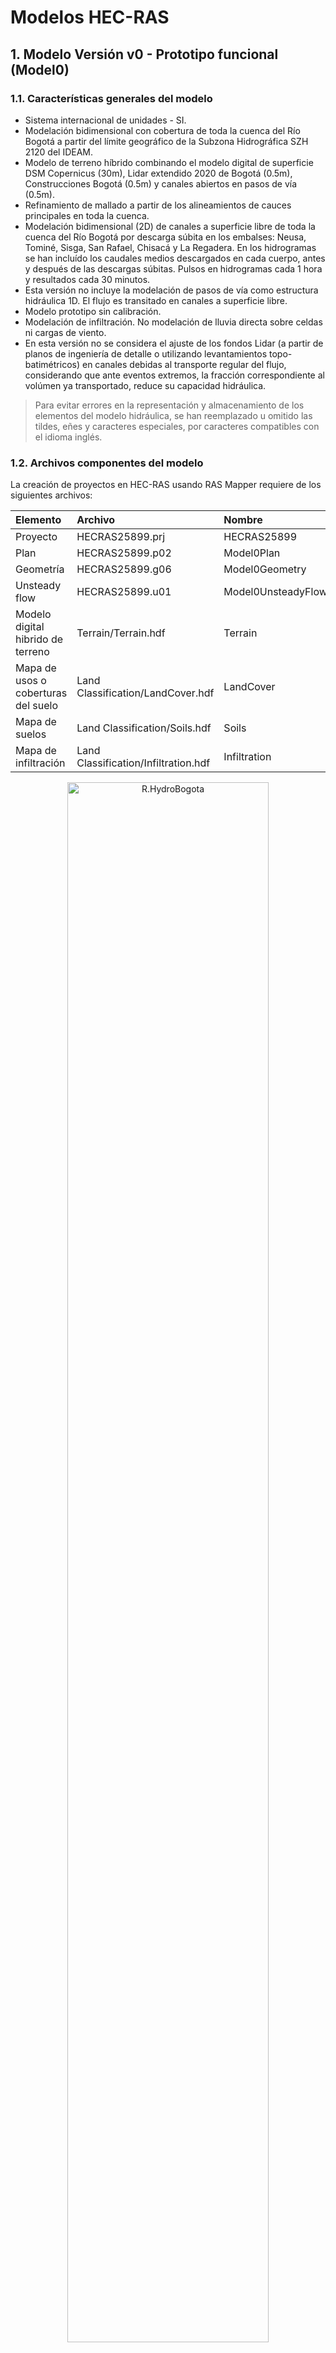 # Modelos HEC-RAS


## 1. Modelo Versión v0 - Prototipo funcional (Model0)


### 1.1. Características generales del modelo

* Sistema internacional de unidades - SI.
* Modelación bidimensional con cobertura de toda la cuenca del Río Bogotá a partir del límite geográfico de la Subzona Hidrográfica SZH 2120 del IDEAM.
* Modelo de terreno híbrido combinando el modelo digital de superficie DSM Copernicus (30m), Lidar extendido 2020 de Bogotá (0.5m), Construcciones Bogotá (0.5m) y canales abiertos en pasos de vía (0.5m).
* Refinamiento de mallado a partir de los alineamientos de cauces principales en toda la cuenca.
* Modelación bidimensional (2D) de canales a superficie libre de toda la cuenca del Río Bogotá por descarga súbita en los embalses: Neusa, Tominé, Sisga, San Rafael, Chisacá y La Regadera. En los hidrogramas se han incluído los caudales medios descargados en cada cuerpo, antes y después de las descargas súbitas. Pulsos en hidrogramas cada 1 hora y resultados cada 30 minutos.
* Esta versión no incluye la modelación de pasos de vía como estructura hidráulica 1D. El flujo es transitado en canales a superficie libre.
* Modelo prototipo sin calibración.
* Modelación de infiltración. No modelación de lluvia directa sobre celdas ni cargas de viento.
* En esta versión no se considera el ajuste de los fondos Lidar (a partir de planos de ingeniería de detalle o utilizando levantamientos topo-batimétricos) en canales debidas al transporte regular del flujo, considerando que ante eventos extremos, la fracción correspondiente al volúmen ya transportado, reduce su capacidad hidráulica.

> Para evitar errores en la representación y almacenamiento de los elementos del modelo hidráulica, se han reemplazado u omitido las tildes, eñes y caracteres especiales, por caracteres compatibles con el idioma inglés.


### 1.2. Archivos componentes del modelo

La creación de proyectos en HEC-RAS usando RAS Mapper requiere de los siguientes archivos:

<div align="center">

| Elemento                            | Archivo                              | Nombre             | 
|:------------------------------------|:-------------------------------------|:-------------------|
| Proyecto                            | HECRAS25899.prj                      | HECRAS25899        |
| Plan                                | HECRAS25899.p02                      | Model0Plan         |
| Geometría                           | HECRAS25899.g06                      | Model0Geometry     |
| Unsteady flow                       | HECRAS25899.u01                      | Model0UnsteadyFlow |
| Modelo digital hibrido de terreno   | Terrain/Terrain.hdf                  | Terrain            |
| Mapa de usos o coberturas del suelo | Land Classification/LandCover.hdf    | LandCover          |
| Mapa de suelos                      | Land Classification/Soils.hdf        | Soils              |
| Mapa de infiltración                | Land Classification/Infiltration.hdf | Infiltration       |

</div>

<div align="center"><img src="../.graph/HECRAS_Model0_Project.png" alt="R.HydroBogota" width="80%" border="0" /><sub><br>Ventana principal de proyecto</sub><br><br></div>

> Para conocer el detalle del modelo de terreno híbrido ensamblado, consulte la documentación disponible en [.dem](../.dem/Readme.md)
> 
> Para conocer el detalle de los mapas de usos, suelos e infiltración y sus homologaciones, consulte la documentación disponible en [.shp](../.shp/Readme.md)


### 1.3 Mallado

El mallado ha sido refinado utilizando los alineamientos de los cauces principales de la red de drenaje de la cuenca contenidos en [Breakline_9377_v0.shp](../.shp/Breakline_9377_v0.rar). Para mayor información, consulte la documentación disponible de _Breaklines_ en la carpeta [.shp](../.shp/Readme.md)

<div align="center">

| Característica                                | Characteristic      | Valor     |
|:----------------------------------------------|:--------------------|:----------|
| Coeficiente de rugosidad global de Manning    | Manning's n         | 0.030     |
| Tolerancia en longitud de caras               | Cell tolerance      | 5 %       |
| Tamaño general de celda horizontal y vertical | Main cell size      | 240 m     |
| Número de celdas                              | Number of Cells     | 123708    |
| Largo promedio por cara                       | Average Face Length | 219 m     |
| Tamaño promedio de celda                      | Average Cell Size   | 47902 m²  |
| Tamaño máximo de celda                        | Maximum Cell Size   | 136618 m² |
| Tamaño mínimo de celda                        | Minimum Cell Size   | 79 m²     |

</div>

<div align="center"><img src="../.graph/HECRAS_Model0_2DFlowArea.png" alt="R.HydroBogota" width="100%" border="0" /><sub><br>2D Flow Area</sub><br><br></div>

> El valor global definido de Coeficiente de Rugosidad de Manning, únicamente es aplicable a celdas en la que no exista cobertura en el mapa de usos del suelo. Para este estudio se ha definido un mapa global con cobertura sobre todo el Departamento de Cundinamarca y la cuenca del Río Bogotá.
> 
> El valor de tolerancia de longitud de celda se define en RAS Mapper desde el menú _Tools / Options… / Mesh Tolerances / Maximum Face Length Tolerance (Percent)_. De acuerdo a las recomendaciones del manual técnico de HEC-RAS, en modelos cuyo propósito es también la modelación de sedimentos, el porcentaje de tolerancia debe ser definido al rededor del 15%, sin embargo, al realizar pruebas de mallado se pudo observar que para la topología de la red que combina diferentes tipos de ancho de sección, la definición de este porcentaje generaba celdas triangulares con terminaciones muy alargadas y con traslapo sobre otras celdas.


### 1.4. Tiempos de cómputo - Computational interval

El intervalo computacional de modelación se ha definido adaptativo utilizando la condición de Courant y la metodología que utiliza la relación de la velocidad en las caras entre el largo promedio de las celdas del mallado _(Velocity/Length o Face velocity * dt / cell to cell distance)_.

> El valor máximo de velocidad ha sido asumido y requiere de investigation complementaria.

<div align="center"><img src="../.graph/Parameter_CourantNumber.png" alt="R.HydroBogota" width="50%" border="0" /><sub><br>Tomado de: <a href="https://www.hec.usace.army.mil/confluence/rasdocs/ras1dtechref/latest/performing-a-dam-break-study-with-hec-ras/computational-time-step">Manual de Referencia Hidráulica de HEC-RAS</a></sub><br><br></div>

<div align="center">

| Parámetro                                            | Valor                 |
|:-----------------------------------------------------|:----------------------|
| Velocidad máxima del flujo o celeridad de onda       | 60.83 m/s             |
| Velocidad mínima del flujo o celeridad de onda       | 0.001 m/s             |
| ΔT, intervalo computacional de cómputo               | 1800 seg (30 minutos) |
| ΔX, distancia promedio entre celdas                  | 219 m                 |
| Máximo valor del número de Courant (C = V * ΔT / ΔX) | 500                   |
| Mínimo valor del número de Courant (C = V * ΔT / ΔX) | 0.00821918            |

</div>

<div align="center"><img src="../.graph/HECRAS_Model0_AdvancedTimeStepControl.png" alt="R.HydroBogota" width="80%" border="0" /><sub><br>Advanced Time Step Control</sub><br><br></div>


### 1.5. Hidrograma unitario - Unit Hydrograph UH

Para la distribución del volúmen almacenado y descargado súbitamente desde cada embalse, se han utilizado los factores del hidrograma unitario de la [Natural Resources Conservation Service NRCS del U.S. Department of Agriculture](https://www.nrcs.usda.gov/) de los Estados Unidos de América, correspondiente al hidrograma ajustado utilizado en el estado de Michigan. Se han distribuido los puntos horarios para una duración total de 8 horas.

Mas información en https://learn.hydrologystudio.com/hydrology-studio/knowledge-base/nrcs-unit-hydrograph-peak-factors/

> Los valores del hidrograma unitario de la NRCS han sido utilizados en la primera versión del modelo hidráulico, en futuras versiones de este estudio, se realizará un análisis extendido de diferentes patrones de distribución aplicables a cada embalse.

<div align="center">

NRCS Unit Hydrograph Shape Factors - Michigan

| Pulso | Factor |
|-------|--------|
| 0     | 0      |
| 1     | 0.5    |
| 2     | 1      |
| 3     | 0.8    |
| 4     | 0.6    |
| 5     | 0.4    |
| 6     | 0.2    |
| 7     | 0      |

<div align="center"><img src="../.graph/Excel_UnitHydrographShapeFactors_NRCS_Michigan.png" alt="R.HydroBogota" width="60%" border="0" /><sub></sub><br><br></div>


</div>

> Para obtener el total del volúmen descargado en cada embalse, se ha estimado (función objetivo en Microsoft Excel) un factor de distribución de 0.285714285714286.


### 1.6. Hidrogramas y caudales pico en Embalses por descarga súbita - Condiciones de frontera

Las líneas de condición de frontera han sido trazadas aguas abajo de la pantalla de cada presa.

| Google                                                                      | Cuerpo de agua (wiki)                                                                                   | Condición de frontera    | Capacidad (Hm³) | Pico máximo de flujo (m³/s) |
|:----------------------------------------------------------------------------|:--------------------------------------------------------------------------------------------------------|--------------------------|-----------------|-----------------------------|
| [:globe_with_meridians:](http://maps.google.com/maps?q=5.135924,-73.969663) | [Embalse Neusa](https://es.wikipedia.org/wiki/Embalse_del_Neusa)                                        | BC Upstream Neusa        | 117             | 9285.71                     |
| [:globe_with_meridians:](http://maps.google.com/maps?q=5.036403,-73.811914) | [Embalse Tominé](https://es.wikipedia.org/wiki/Embalse_de_Tomin%C3%A9)                                  | BC Upstream Tomine       | 689.5           | 54722.22                    |
| [:globe_with_meridians:](http://maps.google.com/maps?q=5.083958,-73.72756)  | [Embalse Sisga](https://es.wikipedia.org/wiki/Represa_del_Sisga)                                        | BC Upstream Sisga        | 90.1            | 7150.79                     |
| [:globe_with_meridians:](http://maps.google.com/maps?q=4.703225,-73.985746) | [Embalse San Rafael ](https://es.wikipedia.org/wiki/Embalse_de_San_Rafael)                              | BC Upstream San Rafael   | 75              | 5952.38                     |
| [:globe_with_meridians:](http://maps.google.com/maps?q=4.384184,-74.167766) | [Embalse Chisacá](https://www.banrepcultural.org/coleccion-bibliografica/especiales/embalse-de-chisaca) | BC Upstream Chisaca      | 6.7             | 531.75                      |
| [:globe_with_meridians:](http://maps.google.com/maps?q=4.403117,-74.143296) | [Embalse La Regadera](https://archivobogota.secretariageneral.gov.co/noticias/embalse-la-regadera)      | BC Upstream La Regadera  | 3.3             | 261.90                      |

<div align="center">

Hidrogramas de descarga súbita por rompimiento de cada embalse<br>
<img src="../.graph/Excel_UnitHydrographShapeFactors_NRCS_Michigan_DAM.png" alt="R.HydroBogota" width="60%" border="0" /><sub></sub><br><br><

/div>





